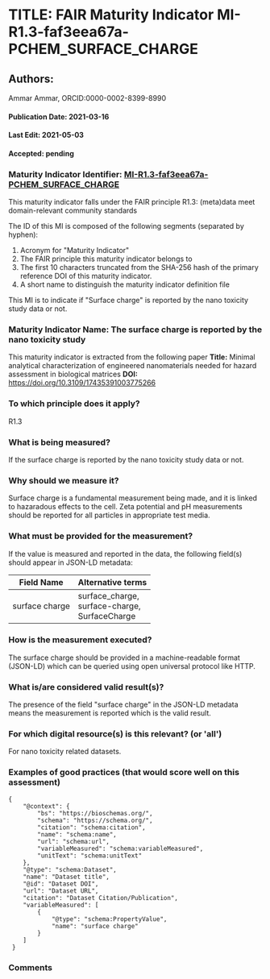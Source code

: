 # TITLE: FAIR Maturity Indicator MI-R1.3-faf3eea67a-PCHEM_SURFACE_CHARGE

## Authors: 
Ammar Ammar, ORCID:0000-0002-8399-8990

#### Publication Date: 2021-03-16
#### Last Edit: 2021-05-03
#### Accepted: pending

### Maturity Indicator Identifier: [MI-R1.3-faf3eea67a-PCHEM_SURFACE_CHARGE](https://w3id.org/fair/maturity_indicator/terms/Gen2/MI-R1.3-faf3eea67a-PCHEM_SURFACE_CHARGE)

This maturity indicator falls under the FAIR principle R1.3:
(meta)data meet domain-relevant community standards

The ID of this MI is composed of the following segments (separated by hyphen):
1. Acronym for "Maturity Indicator"
1. The FAIR principle this maturity indicator belongs to
1. The first 10 characters truncated from the SHA-256 hash of the primary reference DOI of this maturity indicator.
1. A short name to distinguish the maturity indicator definition file

This MI is to indicate if "Surface charge" is reported by the nano toxicity study data or not.

### Maturity Indicator Name:  The surface charge is reported by the nano toxicity study

This maturity indicator is extracted from the following paper 
**Title:** Minimal analytical characterization of engineered nanomaterials needed for hazard assessment in biological matrices
**DOI:** https://doi.org/10.3109/17435391003775266

### To which principle does it apply?  
R1.3

### What is being measured?
If the surface charge is reported by the nano toxicity study data or not.

### Why should we measure it?
Surface charge is a fundamental measurement being made,
and it is linked to hazaradous effects to the cell. Zeta potential and pH measurements should be reported
for all particles in appropriate test media.

### What must be provided for the measurement?
If the value is measured and reported in the data, the following field(s) should appear in JSON-LD metadata: 

| Field Name         | Alternative terms                                    |
| ------------------ | ---------------------------------------------------- |
| surface charge     | surface_charge,<br>surface-charge,<br>SurfaceCharge  |

### How is the measurement executed?
The surface charge should be provided in a machine-readable format (JSON-LD) which can be queried using open universal protocol like HTTP.

### What is/are considered valid result(s)?
The presence of the field "surface charge" in the JSON-LD metadata means the measurement is reported which is the valid result.

### For which digital resource(s) is this relevant? (or 'all')
For nano toxicity related datasets.  

### Examples of good practices (that would score well on this assessment)
```{json}
{
 	"@context": {
 		"bs": "https://bioschemas.org/",
 		"schema": "https://schema.org/",
 		"citation": "schema:citation",
 		"name": "schema:name",
 		"url": "schema:url",
 		"variableMeasured": "schema:variableMeasured",
 		"unitText": "schema:unitText"
 	},
 	"@type": "schema:Dataset",
 	"name": "Dataset title",
 	"@id": "Dataset DOI",
 	"url": "Dataset URL",
 	"citation": "Dataset Citation/Publication",
 	"variableMeasured": [
 		{
 			"@type": "schema:PropertyValue",
 			"name": "surface charge"
 		}
 	]
 }
```

### Comments

